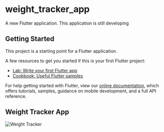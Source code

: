# weight_tracker_app

A new Flutter application. This application is still developing 

## Getting Started

This project is a starting point for a Flutter application.

A few resources to get you started if this is your first Flutter project:

- [Lab: Write your first Flutter app](https://flutter.dev/docs/get-started/codelab)
- [Cookbook: Useful Flutter samples](https://flutter.dev/docs/cookbook)

For help getting started with Flutter, view our
[online documentation](https://flutter.dev/docs), which offers tutorials,
samples, guidance on mobile development, and a full API reference.

## Weight Tracker App
![Weight Tracker](https://github.com/pawelpawlik9412/images/blob/master/weight_tracker_app/iPhone.gif)
